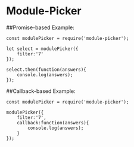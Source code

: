 # Module-Picker

##Promise-based Example:
```
const modulePicker = require('module-picker'); 

let select = modulePicker({
	filter:'7'
});

select.then(function(answers){
	console.log(answers);
});
```

##Callback-based Example:
```
const modulePicker = require('module-picker'); 

modulePicker({
    filter:'7',
    callback:function(answers){
        console.log(answers);
    }
});
```
